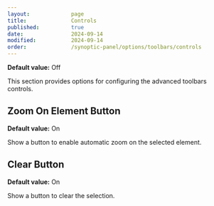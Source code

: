 ```yaml
---
layout:             page
title:              Controls
published:          true
date:               2024-09-14
modified:           2024-09-14
order:              /synoptic-panel/options/toolbars/controls
---
```

**Default value:** Off

This section provides options for configuring the advanced toolbars controls.

## Zoom On Element Button

**Default value:** On

Show a button to enable automatic zoom on the selected element.

## Clear Button

**Default value:** On

Show a button to clear the selection.